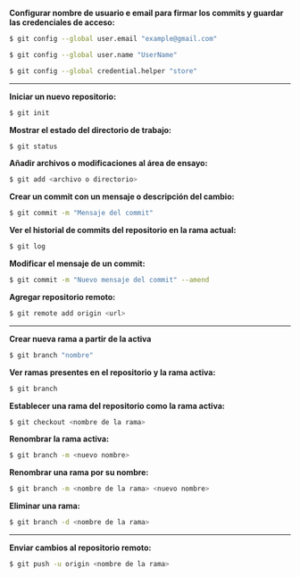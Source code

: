 **Configurar nombre de usuario e email para firmar los commits y guardar las credenciales de acceso:**
```bash
$ git config --global user.email "example@gmail.com"
```
```bash
$ git config --global user.name "UserName"
```
```bash
$ git config --global credential.helper "store"
```
****
**Iniciar un nuevo repositorio:**
```bash
$ git init
```
**Mostrar el estado del directorio de trabajo:**
```bash
$ git status
```
**Añadir archivos o modificaciones al área de ensayo:**
```bash
$ git add <archivo o directorio>
```
**Crear un commit con un mensaje o descripción del cambio:**
```bash
$ git commit -m "Mensaje del commit"
```
**Ver el historial de commits del repositorio en la rama actual:**
```bash
$ git log
```
**Modificar el mensaje de un commit:**
```bash
$ git commit -m "Nuevo mensaje del commit" --amend
```
**Agregar repositorio remoto:**
```bash
$ git remote add origin <url>
```
****
**Crear nueva rama a partir de la activa**
```bash
$ git branch "nombre"
```
**Ver ramas presentes en el repositorio y la rama activa:**
```bash
$ git branch
```
**Establecer una rama del repositorio como la rama activa:**
```bash
$ git checkout <nombre de la rama>
```
**Renombrar la rama activa:**
```bash
$ git branch -m <nuevo nombre>
```
**Renombrar una rama por su nombre:**
```bash
$ git branch -m <nombre de la rama> <nuevo nombre>
```
**Eliminar una rama:**
```bash
$ git branch -d <nombre de la rama>
```
****
**Enviar cambios al repositorio remoto:**
```bash
$ git push -u origin <nombre de la rama>
```